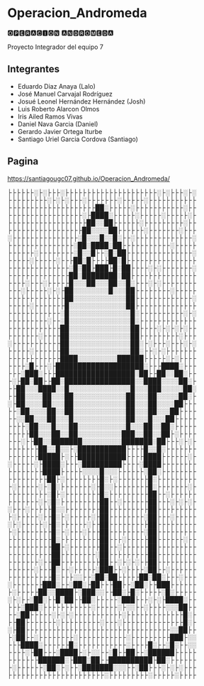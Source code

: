 # Operacion_Andromeda
🅾🅿🅴🆁🅰🅲🅸🅾🅽 🅰🅽🅳🆁🅾🅼🅴🅳🅰

Proyecto Integrador del equipo 7

## Integrantes

- Eduardo Diaz Anaya (Lalo)
- José Manuel Carvajal Rodríguez
- Josué Leonel Hernández Hernández (Josh)
- Luis Roberto Alarcon Olmos
- Iris Ailed Ramos Vivas
- Daniel Nava Garcia (Daniel)
- Gerardo Javier Ortega Iturbe
- Santiago Uriel Garcia Cordova (Santiago)

## Pagina

https://santiagougc07.github.io/Operacion_Andromeda/









├├├├├├░├░├├├░├├├├├├├├├├├├├├├├├├├├├░├░├├├░├░
├├├├├├├├├░├░├░├├├░├├├├├├├░├├├├├░├├├├├├├├├├├
├├├├├├├├├├├├├├├├├├├├██░├├├├├░├├├├├├├├├├├░├├
├├├├├├├├├├├├├├├├├░├████░├├├├├░├├├├├░├├├├├░├
├├├├├├├├├├├├├├├├├├██░░██├├├├├├░├├├├├├├├├░├├
├├├├├├├├├├├├├├├├├██░░░░██├├├├├├░├├├├├├├░├├├
░├├├├├├├├├├├├├├├░█░░░█░░█░├├░├├├├├├├├├├├├├░
├├├├├├├├├├├├├├├░██░████░██├├├├├├├├├├├░├├├├├
├├├├├├░├├├├├├├├░█░░█├├░█░██├├├├├├├├├├├├├├├░
├├├├├░├├├├├░├├├██░█├├├├██░█├├├├├├├├├├├├├├├├
├├├├├├├├├├├├├├░█░██├███├█░██├├├├░├░├├├├├├├░
├├├├├├├├├├├├├├██░████████░██├├├├├├├├├├├├├├├
├├├├░├├├░├├├├├█░░░██░░░██░░█░├├├░├░├├├├├├├├
├├├░├├├├├░├░├██░░░░░░░░█░░░██├├├├├├├├░├├├├├
├├├├├├├├├├├├├██░░░░░░░░░░░░██├├├├├├├├├├├├├░
├├├├├░├├├├├├├█░░░░░░░░░░░░░██├├├├├├├├├├├├├├
├├├├├├├├├├├├░█░░░░░░░░░░░░░░█░├├├├├├├├├├░├░
├├├├├├├├├░├├░█░░░░░░░░░░░░░░█░├├├├├├├├├├├├├
├├├├├├├├├├├├██░░░░░░░░░░░░░░██├├├├░├░├░├░├├
├├├├├├├░├├├├██░░░░░░░░░░░░░░██├├├├├├├├├░├├├
░├├├├├├├├├├├██░░░░░░░░░░░░░░██░├░├├├░├├├░├░
├├├├├░├├├├├├██░░░░░░░░░░░░░░██░├├░├░├├├├├├├
├├├├├├├├├├├├████░░░░░░░░░██████├├├├├░├░├├├├
├├├├░█├├├░├████████████████████░├├├████░├├├
├├├░███░├├├██████████████████░██├├██░░██░├├
├░├██░██├├██░████████████████░░████░░░░██░├
├├██░░░████░░█░░░░░░░░░░░░░░█░░░███░░░░░██░
├├██░░░░██░░░██░░░░░░░░░░░░██░░░██░░░░░██░├
░├██░░░░██░░░██░░░░░░░░░░░░██░░░██░░░░██├├├
├├░██░░░░██░░██░░░░░░░░░░░░██░░░██░░░██├├├├
├├░░██░░░██░░░█░░░░░░░░░░░░██░░░█░░░██├├├├├
├├├├░██░░░█░░░██░░░░░░░░░░░█░░░██░░██░├├├├├
├├├├├██░░░██░░██░░░░░░░░░░███░░██░░██├░├├├├
├├├░├├██░░███████░░░░░░░░░███████░██├├├░├░├
├├├├├├├██░░█░░├░███████████├├├├█░░█░├├├├├├├
├├├├├├├█████├░├├███████████├├├├████├├├├├├░├
░├├├├├░├████░├├├░█████████├├├├░████├├├├├├├├
├├├├├├├├████├├├├├░░░░█░░░├├├├├├░██░├├├├├├├├
├├├├├├├├├██├░├├├├├├├├█░├░├├├├├├├█░├├├├├├├├├
├░├├├├├░├░█░├├├├├├├░├█░░├├├├├├├├█░├├├├├├├░├
├├├├├├├├├░█├░├├├├├├├├█░├├├├├├├├├██├├░├├├├├├
├├├├├├├░├░█░├├├├├├├├├██├├░├├├├├├██├├├░├░├░├
░├├├░├├├├├█░░├├├├├├├├██├├├├├├├├├██├├├├├├├├├
├░├├├├├░├├█░├░├├├├├░├██├├├├├├├├░██├├├░├├├├├
░├░├├├├├░├█░├├├├├├░├├██├├├├├├├├├██├├├├├├├├├
├░├├├├├├├├█░├░├├├░├├├██├├├├├├├├░██├├├├├├├├├
├├├├├├├├├├█░├├├├├├├├├██├├├░├├├├├██├├├├├├░├├
├├├├├├├├├├██├░├├├├├├├██├├░├├├├├├██├├├├├├├├├
├├├├├├├├├├██├├├├├├├├░██├├├├├├├├├██├├├├├├├├├
├├├├├├├░├├██├├├├├├├├├██├├░├░├░├├██├├├├├├├├├
├├├├├├░├├├█░├├░├├├├├░███├├░├├├├░██├├░├├├├├├
├├├├├├├├├├█░├├├░░├├░██░██├├├├├██░██░├├├░├├├
░├├├├├├├███░├├░██░├██├├├██├├░██░├├███├├├├├├
├░├├├├├██░░████├░███░░├├██░├█░├├├├├░█░├├├├├
░├░├├░██░├├█░██├├██░├├├├├░███├├├░├░├████░├├
├├├░███░├├├├├├├├├├├░├├├├├░├░░├├░├├├├░░░██├├
├├░██├├├├├░├░├░├├├├├├├├├├├░├├├├├├├├├├├├├█░├
├├██├├├├├├├░├├├├├├├├├░├├├░├├├├├├├├├├├├├├█░├
░├██├├├├├├├├├├├├├├├├├├├├├├├├├├├├├├├├├░░██├├
├░██├├░├├├├├├├├░├├├├├├├├├├├░├├├├├├├├├███├░░
├├├████░├├├├├├█░├├├├├├├├├├├░├├├├█░├├░█░├├░░
├├├├░├██├├├░████├░├░░├├░█├├██├├░██████├├├├├
├├├├├├├██████░├███░██├├██████████├██░├├├├├├
├░├├├├├├░██░├░├├░███████░░░├├░██├├├░├░├░├├├
├├├├├├├├├├├├├├├├├├├├├├░├├├├├├├├├░├├├├├░├├├├




